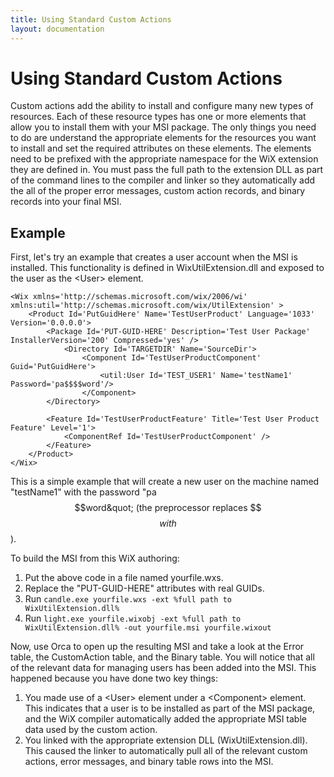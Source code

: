 ```yaml
---
title: Using Standard Custom Actions
layout: documentation
---
```


# Using Standard Custom Actions

Custom actions add the ability to install and configure many new types of resources. Each of these resource types has one or more elements that allow you to install them with your MSI package. The only things you need to do are understand the appropriate elements for the resources you want to install and set the required attributes on these elements. The elements need to be prefixed with the appropriate namespace for the WiX extension they are defined in. You must pass the full path to the extension DLL as part of the command lines to the compiler and linker so they automatically add the all of the proper error messages, custom action records, and binary records into your final MSI.

## Example

First, let&apos;s try an example that creates a user account when the MSI is installed. This functionality is defined in WixUtilExtension.dll and exposed to the user as the &lt;User&gt; element.

    <Wix xmlns='http://schemas.microsoft.com/wix/2006/wi' xmlns:util='http://schemas.microsoft.com/wix/UtilExtension' >
        <Product Id='PutGuidHere' Name='TestUserProduct' Language='1033' Version='0.0.0.0'>
            <Package Id='PUT-GUID-HERE' Description='Test User Package' InstallerVersion='200' Compressed='yes' />
                <Directory Id='TARGETDIR' Name='SourceDir'>
                    <Component Id='TestUserProductComponent' Guid='PutGuidHere'>
                        <util:User Id='TEST_USER1' Name='testName1' Password='pa$$$$word'/>
                    </Component>
            </Directory>
    
            <Feature Id='TestUserProductFeature' Title='Test User Product Feature' Level='1'>
                <ComponentRef Id='TestUserProductComponent' />
            </Feature>
        </Product>
    </Wix>

This is a simple example that will create a new user on the machine named &quot;testName1&quot; with the password &quot;pa$$word&quot; (the preprocessor replaces $$$$ with $$).

To build the MSI from this WiX authoring:

1. Put the above code in a file named yourfile.wxs.
1. Replace the &quot;PUT-GUID-HERE&quot; attributes with real GUIDs.
1. Run `candle.exe yourfile.wxs -ext %full path to WixUtilExtension.dll%`
1. Run `light.exe yourfile.wixobj -ext %full path to WixUtilExtension.dll% -out yourfile.msi yourfile.wixout`

Now, use Orca to open up the resulting MSI and take a look at the Error table, the CustomAction table, and the Binary table. You will notice that all of the relevant data for managing users has been added into the MSI. This happened because you have done two key things:

1. You made use of a &lt;User&gt; element under a &lt;Component&gt; element. This indicates that a user is to be installed as part of the MSI package, and the WiX compiler automatically added the appropriate MSI table data used by the custom action.
1. You linked with the appropriate extension DLL (WixUtilExtension.dll). This caused the linker to automatically pull all of the relevant custom actions, error messages, and binary table rows into the MSI.
